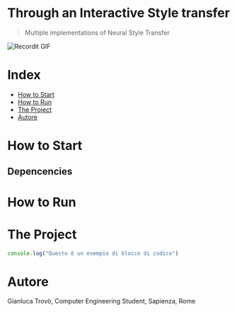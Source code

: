 # Through an Interactive Style transfer

> Multiple implementations of Neural Style Transfer

![Recordit GIF](http://g.recordit.co/iLN6A0vSD8.gif)

# Index

- [How to Start](#how-to-start)
- [How to Run](#how-to-run)
- [The Project](#the-project)
- [Autore](#autore)

# How to Start

## Depencencies

# How to Run

# The Project

```js
console.log("Questo è un esempio di blocco di codice")
```

# Autore 
Gianluca Trovò, Computer Engineering Student, Sapienza, Rome
